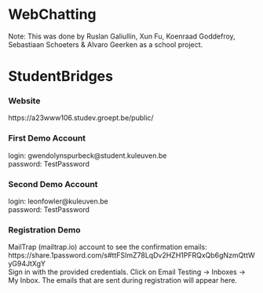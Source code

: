 # WebChatting

Note: This was done by Ruslan Galiullin, Xun Fu, Koenraad Goddefroy, Sebastiaan Schoeters & Alvaro Geerken as a school project.

<h1>StudentBridges</h1>
<h3>Website</h3>
https://a23www106.studev.groept.be/public/

<h3>First Demo Account</h3>
login: gwendolynspurbeck@student.kuleuven.be <br>
password: TestPassword <br>

<h3>Second Demo Account</h3>
login: leonfowler@kuleuven.be <br>
password: TestPassword <br>

<h3>Registration Demo</h3>
MailTrap (mailtrap.io) account to see the confirmation emails: <br>
https://share.1password.com/s#ttFSImZ78LqDv2HZH1PFRQxQb6gNzmQttWyG94JtXgY <br>
Sign in with the provided credentials. Click on Email Testing -> Inboxes -> My Inbox. The emails that are sent during registration will appear here.
